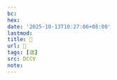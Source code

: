 ```yaml
---
bc:
hex:
date: '2025-10-13T10:27:06+08:00'
lastmod:
title: 􃜙
url: 􃜙
tags: [邋]
src: DCCV
note:
---
```

